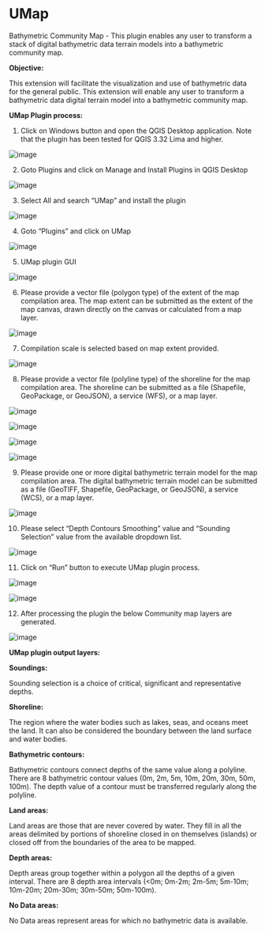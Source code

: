 # UMap
Bathymetric Community Map - This plugin enables any user to transform a stack of digital bathymetric data terrain models into a bathymetric community map. 

**Objective:**

This extension will facilitate the visualization and use of bathymetric data for the general public. This extension will enable any user to transform a bathymetric data digital terrain model into a bathymetric community map.

**UMap Plugin process:**

1. Click on Windows button and open the QGIS Desktop application. Note that the plugin has been tested for QGIS 3.32 Lima and higher.

![image](https://github.com/umap-iic/UMap/assets/138620082/9643148e-4752-4e00-a0ea-e40e5bb9285e)


2. Goto Plugins and click on Manage and Install Plugins in QGIS Desktop

![image](https://github.com/umap-iic/UMap/assets/138620082/fad379c0-f0e1-430a-b44b-0934eeebf525)


3. Select All and search “UMap” and install the plugin

![image](https://github.com/umap-iic/UMap/assets/170830041/8e296361-c9d1-49f4-b523-a090d83592f7)


4. Goto “Plugins” and click on UMap

![image](https://github.com/umap-iic/UMap/assets/170830041/8a28f75f-d995-4726-be1c-992457759274)


5. UMap plugin GUI

![image](https://github.com/umap-iic/UMap/assets/170830041/3981a827-e5f0-4f6b-9480-63f0b0a54dd3)


6. Please provide a vector file (polygon type) of the extent of the map compilation area. The map extent can be submitted as the extent of the map canvas, drawn directly on the canvas or calculated from a map layer.

![image](https://github.com/umap-iic/UMap/assets/170830041/e0001abc-103f-4aff-a49f-5fb7c1becf5a)


7. Compilation scale is selected based on map extent provided.

![image](https://github.com/umap-iic/UMap/assets/170830041/036696c8-96cf-46a6-9408-e7ee800a0f76)


8. Please provide a vector file (polyline type) of the shoreline for the map compilation area. The shoreline can be submitted as a file (Shapefile, GeoPackage, or GeoJSON), a service (WFS), or a map layer.

![image](https://github.com/umap-iic/UMap/assets/170830041/3f2c735d-aa4d-4cb9-9c12-76f678cebe2b)

![image](https://github.com/umap-iic/UMap/assets/170830041/1eaecdf6-9fab-4297-8fe7-09fd30bcf8f1)

![image](https://github.com/umap-iic/UMap/assets/170830041/dc5af2fa-855b-45b6-9067-7b2a3c24f5c8)

![image](https://github.com/umap-iic/UMap/assets/170830041/fc09be6a-d988-48d9-b72c-f774528c7865)


9. Please provide one or more digital bathymetric terrain model for the map compilation area. The digital bathymetric terrain model can be submitted as a file (GeoTIFF, Shapefile, GeoPackage, or GeoJSON), a service (WCS), or a map layer.

![image](https://github.com/umap-iic/UMap/assets/170830041/b6dd8f4b-d817-474d-817b-b3240d3f9851)


10. Please select “Depth Contours Smoothing” value and “Sounding Selection” value from the available dropdown list.

![image](https://github.com/umap-iic/UMap/assets/170830041/19fb845f-b464-4c26-a685-bcab782a5055)


11. Click on “Run” button to execute UMap plugin process.


![image](https://github.com/umap-iic/UMap/assets/170830041/3bd39695-3d47-460c-b3ef-a2bf4b38591d)

![image](https://github.com/umap-iic/UMap/assets/170830041/1eec489a-35fb-42cb-9adc-970e603b9b83)

12. After processing the plugin the below Community map layers are generated.

![image](https://github.com/umap-iic/UMap/assets/170830041/26d981b2-1869-4da5-8b4e-b7e104af7816)


**UMap plugin output layers:**

**Soundings:**

Sounding selection is a choice of critical, significant and representative depths.

**Shoreline:**

The region where the water bodies such as lakes, seas, and oceans meet the land. It can also be considered the boundary between the land surface and water bodies.

**Bathymetric contours:**

Bathymetric contours connect depths of the same value along a polyline. There are 8 bathymetric contour values (0m, 2m, 5m, 10m, 20m, 30m, 50m, 100m). The depth value of a contour must be transferred regularly along the polyline.

**Land areas:**

Land areas are those that are never covered by water. They fill in all the areas delimited by portions of shoreline closed in on themselves (islands) or closed off from the boundaries of the area to be mapped.

**Depth areas:**

Depth areas group together within a polygon all the depths of a given interval. There are 8 depth area intervals (<0m; 0m-2m; 2m-5m; 5m-10m; 10m-20m; 20m-30m; 30m-50m; 50m-100m).

**No Data areas:**

No Data areas represent areas for which no bathymetric data is available.


